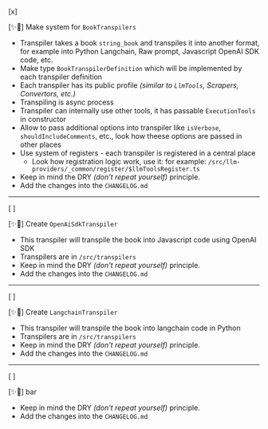 [x]

[✨🌱] Make system for `BookTranspilers`

-   Transpiler takes a book `string_book` and transpiles it into another format, for example into Python Langchain, Raw prompt, Javascript OpenAI SDK code, etc.
-   Make type `BookTranspilerDefinition` which will be implemented by each transpiler definition
-   Each transpiler has its public profile _(similar to `LlmTools`, Scrapers, Convertors, etc.)_
-   Transpiling is async process
-   Transpiler can internally use other tools, it has passable `ExecutionTools` in constructor
-   Allow to pass additional options into transpiler like `isVerbose`, `shouldIncludeComments`, etc., look how theese options are passed in other places
-   Use system of registers - each transpiler is registered in a central place
    -   Look how registration logic work, use it: for example: `/src/llm-providers/_common/register/$llmToolsRegister.ts`
-   Keep in mind the DRY _(don't repeat yourself)_ principle.
-   Add the changes into the `CHANGELOG.md`

---

[ ]

[✨🌱] Create `OpenAiSdkTranspiler`

-   This transpiler will transpile the book into Javascript code using OpenAI SDK
-   Transpilers are in `/src/transpilers`
-   Keep in mind the DRY _(don't repeat yourself)_ principle.
-   Add the changes into the `CHANGELOG.md`

---

[ ]

[✨🌱] Create `LangchainTranspiler`

-   This transpiler will transpile the book into langchain code in Python
-   Transpilers are in `/src/transpilers`
-   Keep in mind the DRY _(don't repeat yourself)_ principle.
-   Add the changes into the `CHANGELOG.md`

---

[ ]

[✨🌱] bar

-   Keep in mind the DRY _(don't repeat yourself)_ principle.
-   Add the changes into the `CHANGELOG.md`
